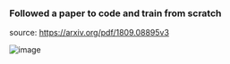 ### Followed a paper to code and train from scratch
source: https://arxiv.org/pdf/1809.08895v3

![image](https://github.com/thenaivekid/Transformer-text-to-speech-from-scrach/assets/103561595/9886a329-49ae-4daa-867e-5f8af48d7d48)
